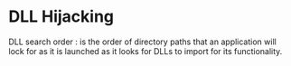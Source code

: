 
#  DLL Hijacking 

DLL search order : is the order of directory paths that an application will lock for as it is launched as it looks for DLLs to import for its functionality.

